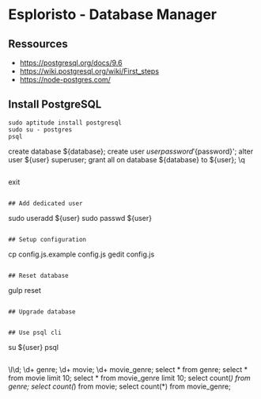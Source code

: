 # Esploristo - Database Manager

## Ressources
- https://postgresql.org/docs/9.6
- https://wiki.postgresql.org/wiki/First_steps
- https://node-postgres.com/

## Install PostgreSQL
```
sudo aptitude install postgresql
sudo su - postgres
psql
```
create database ${database};
create user ${user} password '${password}';
alter user ${user} superuser;
grant all on database ${database} to ${user};
\q
```
```
exit
```

## Add dedicated user
```
sudo useradd ${user}
sudo passwd ${user}
```

## Setup configuration
```
cp config.js.example config.js
gedit config.js
```

## Reset database
```
gulp reset
```

## Upgrade database


## Use psql cli
```
su ${user}
psql
```
```
\l\d;
\d+ genre; \d+ movie; \d+ movie_genre;
select * from genre;
select * from movie limit 10;
select * from movie_genre limit 10;
select count(*) from genre;
select count(*) from movie;
select count(*) from movie_genre;

```


